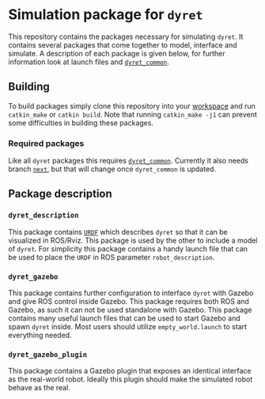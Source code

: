 # Simulation package for `dyret`
This repository contains the packages necessary for simulating `dyret`. It
contains several packages that come together to model, interface and simulate. A
description of each package is given below, for further information look at
launch files and [`dyret_common`](https://github.uio.no/robin/dyret_common).

## Building
To build packages simply clone this repository into your
[workspace](https://wiki.ros.org/catkin/Tutorials/create_a_workspace) and run
`catkin_make` or `catkin build`. Note that running `catkin_make -j1` can prevent
some difficulties in building these packages.

### Required packages
Like all `dyret` packages this requires
[`dyret_common`](https://github.uio.no/robin/dyret_common). Currently it also
needs branch [`next`](https://github.uio.no/robin/dyret_common/tree/next), but
that will change once `dyret_common` is updated.

## Package description
### `dyret_description`
This package contains [`URDF`](https://wiki.ros.org/urdf) which describes `dyret`
so that it can be visualized in ROS/Rviz. This package is used by the other
to include a model of `dyret`. For simplicity this package contains a handy launch
file that can be used to place the `URDF` in ROS parameter `robot_description`.

### `dyret_gazebo`
This package contains further configuration to interface `dyret` with
Gazebo and give ROS control inside Gazebo. This package requires both ROS and
Gazebo, as such it can not be used standalone with Gazebo. This package contains
many useful launch files that can be used to start Gazebo and spawn `dyret`
inside. Most users should utilize `empty_world.launch` to start everything
needed.

### `dyret_gazebo_plugin`
This package contains a Gazebo plugin that exposes an identical interface as the
real-world robot. Ideally this plugin should make the simulated robot behave as
the real.
